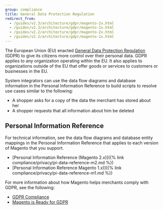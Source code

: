 ```yaml
---
group: compliance
title: General Data Protection Regulation
redirect_from:
  - /guides/v2.3/architecture/gdpr/magento-2x.html
  - /guides/v2.3/architecture/gdpr/magento-1x.html
  - /guides/v2.2/architecture/gdpr/magento-2x.html
  - /guides/v2.2/architecture/gdpr/magento-1x.html
---
```


The European Union (EU) enacted [General Data Protection Regulation](https://ec.europa.eu/info/law/law-topic/data-protection_en) (GDPR) to give its citizens more control over their personal data. GDPR applies to any organization operating within the EU. It also applies to organizations outside of the EU that offer goods or services to customers or businesses in the EU.

System integrators can use the data flow diagrams and database information in the Personal Information Reference to build scripts to resolve use cases similar to the following:

-  A shopper asks for a copy of the data the merchant has stored about her
-  A shopper requests that all information about him be deleted

## Personal Information Reference

For technical information, see the data flow diagrams and database entity mappings in the Personal Information Reference that applies to each version of Magento that you support.

-  [Personal Information Reference (Magento 2.x)]({% link compliance/privacy/pi-data-reference-m2.md %})
-  [Personal Information Reference Magento 1.x)]({% link compliance/privacy/pi-data-reference-m1.md %})

For more information about how Magento helps merchants comply with GDPR, see the following:

-  [GDPR Compliance](https://docs.magento.com/m2/ee/user_guide/stores/compliance-gdpr.html)
-  [Magento is Ready for GDPR](https://magento.com/gdpr)

